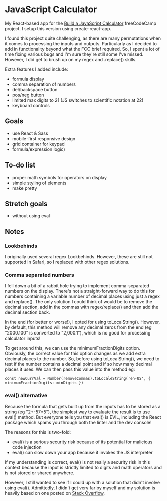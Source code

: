 # JavaScript Calculator

My React-based app for the [Build a JavaScript Calculator](https://www.freecodecamp.org/learn/front-end-libraries/front-end-libraries-projects/build-a-javascript-calculator) freeCodeCamp project. I setup this version using create-react-app.

I found this project quite challenging, as there are many permutations when it comes to processing the inputs and outputs. Particularly as I decided to add in functionality beyond what the FCC brief required. So, I spent a lot of time fixing various bugs and I'm sure they're still some I've missed. However, I did get to brush up on my regex and .replace() skills.

Extra features I added include:

- formula display
- comma separation of numbers
- del/backspace button
- pos/neg button
- limited max digits to 21 (JS switches to scientific notation at 22)
- keyboard controls

## Goals

- use React & Sass
- mobile-first responsive design
- grid container for keypad
- formula/expression logic)

## To-do list

- proper math symbols for operators on display
- simple styling of elements
- make pretty

## Stretch goals

- without using eval

## Notes

### Lookbehinds

I originally used several regex Lookbehinds. However, these are still not supported in Safari, so I replaced with other regex solutions.

### Comma separated numbers

I fell down a bit of a rabbit hole trying to implement comma-separated numbers on the display. There's not a straight-forward way to do this for numbers containing a variable number of decimal places using just a regex and replace(). The only solution I could think of would be to remove the decimal section, add in the commas with regex/replace() and then add the decimal section back.

In the end (for better or worse!), I opted for using toLocalString(). However, by default, this method will remove any decimal zeros from the end (eg "2000.100" is converted to "2,000.1"), which is no good for processing calculator inputs!

To get around this, we can use the minimumFractionDigits option. Obviously, the correct value for this option changes as we add extra decimal places to the number. So, before using toLocalString(), we need to test if the number contains a decimal point and if so how many decimal places it uses. We can then pass this value into the method eg:

`const newCurrVal = Number(removeCommas).toLocaleString('en-US', { minimumFractionDigits: minDigits })`

### eval() alternative

Because the formula that gets built up from the inputs has to be stored as a string (eg "2+-57\*5"), the simplest way to evaluate the result is to use eval() method. But everyone tells you that eval() is EVIL, including the React package which spams you through both the linter and the dev console!

The reasons for this is two-fold:

- eval() is a serious security risk because of its potential for malicious code injection
- eval() can slow down your app because it invokes the JS interpreter

If my understanding is correct, eval() is not really a security risk in this context because the input is strictly limited to digits and math operators and is not stored or shared anywhere.

However, I still wanted to see if I could up with a solution that didn't involve using eval(). Admittedly, I didn't get very far by myself and my solution is heavily based on one posted on [Stack Overflow](https://stackoverflow.com/a/6482814/8958062).
